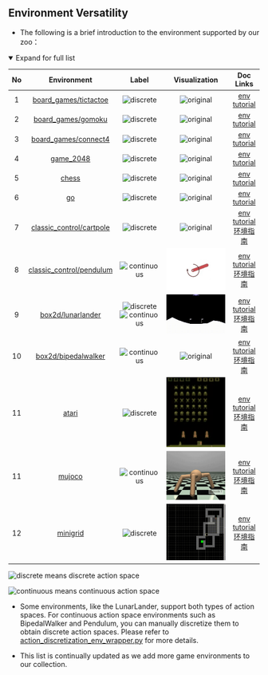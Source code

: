 
## Environment Versatility

- The following is a brief introduction to the environment supported by our zoo：

<details open><summary>Expand for full list</summary>

| No |                                             Environment                                             |                                                             Label                                                             |                                               Visualization                                                |                                                                                       Doc Links                                                                                        |
|:--:|:---------------------------------------------------------------------------------------------------:|:-----------------------------------------------------------------------------------------------------------------------------:|:----------------------------------------------------------------------------------------------------------:|:--------------------------------------------------------------------------------------------------------------------------------------------------------------------------------------:|
| 1  | [board_games/tictactoe](https://github.com/opendilab/LightZero/tree/main/zoo/board_games/tictactoe) |                                ![discrete](https://img.shields.io/badge/-discrete-brightgreen)                                |   ![original](https://github.com/opendilab/LightZero/tree/main/zoo/board_games/tictactoe/tictactoe.gif)    |                                                               [env tutorial](https://en.wikipedia.org/wiki/Tic-tac-toe)                                                                |
| 2  |    [board_games/gomoku](https://github.com/opendilab/LightZero/tree/main/zoo/board_games/gomoku)    |                                ![discrete](https://img.shields.io/badge/-discrete-brightgreen)                                |      ![original](https://github.com/opendilab/LightZero/tree/main/zoo/board_games/gomoku/gomoku.gif)       |                                                                  [env tutorial](https://en.wikipedia.org/wiki/Gomoku)                                                                  |
| 3  |  [board_games/connect4](https://github.com/opendilab/LightZero/tree/main/zoo/board_games/connect4)  |                                ![discrete](https://img.shields.io/badge/-discrete-brightgreen)                                |        ![original](https://github.com/opendilab/LightZero/tree/main/zoo/board_games/connect4/connect4.gif)         |                                                                 [env tutorial](https://en.wikipedia.org/wiki/Connect4)                                                                 |
| 4  |             [game_2048](https://github.com/opendilab/LightZero/tree/main/zoo/game_2048)             |                                ![discrete](https://img.shields.io/badge/-discrete-brightgreen)                                |         ![original](https://github.com/opendilab/LightZero/tree/main/zoo/game_2048/game_2048.gif)          |                                                                   [env tutorial](https://en.wikipedia.org/wiki/2048)                                                                   |
| 5  |           [chess](https://github.com/opendilab/LightZero/tree/main/zoo/board_games/chess)           |                                ![discrete](https://img.shields.io/badge/-discrete-brightgreen)                                |       ![original](https://github.com/opendilab/LightZero/tree/main/zoo/board_games/chess/chess.gif)        |                                                                  [env tutorial](https://en.wikipedia.org/wiki/Chess)                                                                   |
| 6  |              [go](https://github.com/opendilab/LightZero/tree/main/zoo/board_games/go)              |                                ![discrete](https://img.shields.io/badge/-discrete-brightgreen)                                |          ![original](https://github.com/opendilab/LightZero/tree/main/zoo/board_games/go/go.gif)           |                                                                    [env tutorial](https://en.wikipedia.org/wiki/Go)                                                                    |
| 7  |  [classic_control/cartpole](https://github.com/opendilab/LightZero/tree/main/zoo/classic_control)   |                                ![discrete](https://img.shields.io/badge/-discrete-brightgreen)                                |                         ![original](./dizoo/classic_control/cartpole/cartpole.gif)                         |      [env tutorial](https://di-engine-docs.readthedocs.io/en/latest/13_envs/cartpole.html)<br>[环境指南](https://di-engine-docs.readthedocs.io/zh_CN/latest/13_envs/cartpole_zh.html)      |
| 8  |  [classic_control/pendulum](https://github.com/opendilab/LightZero/tree/main/zoo/classic_control)   |                                 ![continuous](https://img.shields.io/badge/-continous-green)                                  | ![original](https://github.com/opendilab/DI-engine/blob/main//dizoo/classic_control/pendulum/pendulum.gif) |      [env tutorial](https://di-engine-docs.readthedocs.io/en/latest/13_envs/pendulum.html)<br>[环境指南](https://di-engine-docs.readthedocs.io/zh_CN/latest/13_envs/pendulum_zh.html)      |
| 9  |           [box2d/lunarlander](https://github.com/opendilab/LightZero/tree/main/zoo/box2d)           | ![discrete](https://img.shields.io/badge/-discrete-brightgreen)  ![continuous](https://img.shields.io/badge/-continous-green) |   ![original](https://github.com/opendilab/DI-engine/blob/main//dizoo/box2d/lunarlander/lunarlander.gif)   |   [env tutorial](https://di-engine-docs.readthedocs.io/en/latest/13_envs/lunarlander.html)<br>[环境指南](https://di-engine-docs.readthedocs.io/zh_CN/latest/13_envs/lunarlander_zh.html)   |
| 10 |          [box2d/bipedalwalker](https://github.com/opendilab/LightZero/tree/main/zoo/box2d)          |                                 ![continuous](https://img.shields.io/badge/-continous-green)                                  |   ![original](https://github.com/opendilab/DI-engine/blob/main//dizoo/box2d/bipedalwalker/bipedalwalker.gif)    | [env tutorial](https://di-engine-docs.readthedocs.io/en/latest/13_envs/bipedalwalker.html)<br>[环境指南](https://di-engine-docs.readthedocs.io/zh_CN/latest/13_envs/bipedalwalker_zh.html) |
| 11 |                 [atari](https://github.com/opendilab/LightZero/tree/main/zoo/atari)                 |                                ![discrete](https://img.shields.io/badge/-discrete-brightgreen)                                |            ![original](https://github.com/opendilab/DI-engine/blob/main/dizoo/atari/atari.gif)             |         [env tutorial](https://di-engine-docs.readthedocs.io/en/latest/13_envs/atari.html)<br>[环境指南](https://di-engine-docs.readthedocs.io/zh_CN/latest/13_envs/atari_zh.html)         |
| 11 |                [mujoco](https://github.com/opendilab/LightZero/tree/main/zoo/mujoco)                |                                 ![continuous](https://img.shields.io/badge/-continous-green)                                  |           ![original](https://github.com/opendilab/DI-engine/blob/main/dizoo/mujoco/mujoco.gif)            |        [env tutorial](https://di-engine-docs.readthedocs.io/en/latest/13_envs/mujoco.html)<br>[环境指南](https://di-engine-docs.readthedocs.io/zh_CN/latest/13_envs/mujoco_zh.html)        |
| 12 |              [minigrid](https://github.com/opendilab/LightZero/tree/main/zoo/minigrid)              |                                ![discrete](https://img.shields.io/badge/-discrete-brightgreen)                                |         ![original](https://github.com/opendilab/DI-engine/blob/main/dizoo/minigrid/minigrid.gif)          |      [env tutorial](https://di-engine-docs.readthedocs.io/en/latest/13_envs/minigrid.html)<br>[环境指南](https://di-engine-docs.readthedocs.io/zh_CN/latest/13_envs/minigrid_zh.html)      |

</details>

![discrete](https://img.shields.io/badge/-discrete-brightgreen) means discrete action space

![continuous](https://img.shields.io/badge/-continous-green) means continuous action space

- Some environments, like the LunarLander, support both types of action spaces. For continuous action space environments such as BipedalWalker and Pendulum, you can manually discretize them to obtain discrete action spaces. Please refer to [action_discretization_env_wrapper.py](https://github.com/opendilab/LightZero/blob/main/lzero/envs/wrappers/action_discretization_env_wrapper.py) for more details.

- This list is continually updated as we add more game environments to our collection.
